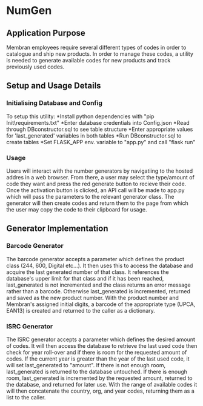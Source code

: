 # NumGen
## Application Purpose

Membran employees require several different types of codes in order to catalogue and ship new products. In order to manage these codes, a utility is needed to generate available codes for new products and track previously used codes. 

## Setup and Usage Details

### Initialising Database and Config

To setup this utility:
*Install python dependencies with "pip Init\requirements.txt"
*Enter database credentials into Config.json
*Read through DBconstructor.sql to see table structure
*Enter appropriate values for 'last_generated' variables in both tables
*Run DBconstructor.sql to create tables
*Set FLASK_APP env. variable to "app.py" and call "flask run"

### Usage

Users will interact with the number generators by navigatiing to the hosted addres in a web browser. From there, a user may select the type/amount of code they want and press the red generate button to recieve their code. Once the activation button is clicked, an API call will be made to app.py which will pass the parameters to the relevant generator class. The generator will then create codes and return them to the page from which the user may copy the code to their clipboard for usage.

## Generator Implementation

### Barcode Generator

The barcode generator accepts a parameter which defines the product class (244, 600, Digital etc...). It then uses this to access the database and acquire the last generated number of that class. It references the database's upper limit for that class and if it has been reached, last\_generated is not incremented and the class returns an error message rather than a barcode. Otherwise last\_generated is incremented, returned and saved as the new product number. With the product number and Membran's assigned initial digits, a barcode of the appropriate type (UPCA, EAN13) is created and returned to the caller as a dictionary.

### ISRC Generator 

The ISRC generator accepts a parameter which defines the desired amount of codes. It will then access the database to retrieve the last used code then check for year roll-over and if there is room for the requested amount of codes. If the current year is greater than the year of the last used code, it will set last_generated to "amount". If there is not enough room, last\_generated is returned to the database untouched. If there is enough room, last\_generated is incremented by the requested amount, returned to the database, and returned for later use. With the range of available codes it will then concatenate the country, org, and year codes, returning them as a list to the caller.
